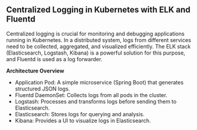 ## Centralized Logging in Kubernetes with ELK and Fluentd ##

Centralized logging is crucial for monitoring and debugging applications running in Kubernetes. 
In a distributed system, logs from different services need to be collected, aggregated, and visualized efficiently.
The ELK stack (Elasticsearch, Logstash, Kibana) is a powerful solution for this purpose, and Fluentd is used as a log forwarder.

**Architecture Overview**
- Application Pod: A simple microservice (Spring Boot) that generates structured JSON logs.
- Fluentd DaemonSet: Collects logs from all pods in the cluster.
- Logstash: Processes and transforms logs before sending them to Elasticsearch.
- Elasticsearch: Stores logs for querying and analysis.
- Kibana: Provides a UI to visualize logs in Elasticsearch.
